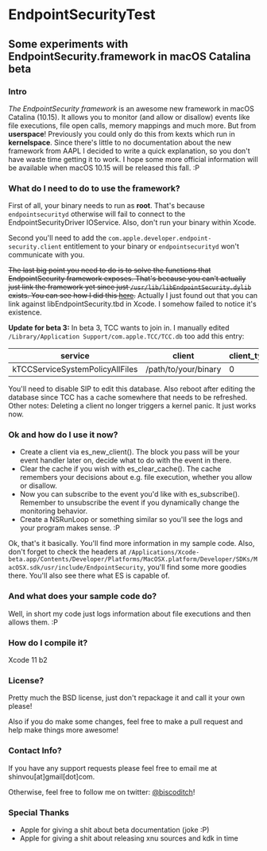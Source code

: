 
# EndpointSecurityTest
## Some experiments with EndpointSecurity.framework in macOS Catalina beta

### Intro
*The EndpointSecurity framework* is an awesome new framework in macOS Catalina (10.15). It allows you to monitor (and allow or disallow) events like file executions, file open calls, memory mappings and much more. But from **userspace**! Previously you could only do this from kexts which run in **kernelspace**. Since there's little to no documentation about the new framework from AAPL I decided to write a quick explanation, so you don't have waste time getting it to work. I hope some more official information will be available when macOS 10.15 will be released this fall. :P

### What do I need to do to use the framework?
First of all, your binary needs to run as **root**. That's because `endpointsecurityd` otherwise will fail to connect to the EndpointSecurityDriver IOService. Also, don't run your binary within Xcode. 

Second you'll need to add the `com.apple.developer.endpoint-security.client` entitlement to your binary or `endpointsecurityd` won't communicate with you.

~~The last big point you need to do is to solve the functions that EndpointSecurity framework exposes. That's because you can't actually just link the framework yet since just `/usr/lib/libEndpointSecurity.dylib` exists. You can see how I did this [here](https://github.com/shinvou/EndpointSecurityTest/blob/0574edfd30cfa6fdf5e2686ba14fefa7aca7c19b/EndpointSecurityTest/main.m#L14-L58).~~
Actually I just found out that you can link against libEndpointSecurity.tbd in Xcode. I somehow failed to notice it's existence.

**Update for beta 3:**
In beta 3, TCC wants to join in. I manually edited `/Library/Application Support/com.apple.TCC/TCC.db` too add this entry:

service | client | client_type | allowed | prompt_count | csreq | policy_id | indirect_object_identifier_type | indirect_object_code_identity | flags | last_modified
--- | --- | --- | --- | --- | --- | --- | --- | --- | --- | ---
kTCCServiceSystemPolicyAllFiles | /path/to/your/binary | 0 | 1 | 1 | NULL | NULL | NULL | UNUSED | 0 | 1562161810

You'll need to disable SIP to edit this database. Also reboot after editing the database since TCC has a cache somewhere that needs to be refreshed.
Other notes: Deleting a client no longer triggers a kernel panic. It just works now.

### Ok and how do I use it now?
- Create a client via es_new_client(). The block you pass will be your event handler later on, decide what to do with the event in there.
- Clear the cache if you wish with es_clear_cache(). The cache remembers your decisions about e.g. file execution, whether you allow or disallow.
- Now you can subscribe to the event you'd like with es_subscribe(). Remember to unsubscribe the event if you dynamically change the monitoring behavior.
- Create a NSRunLoop or something similar so you'll see the logs and your program makes sense. :P

Ok, that's it basically. You'll find more information in my sample code. Also, don't forget to check the headers at `/Applications/Xcode-beta.app/Contents/Developer/Platforms/MacOSX.platform/Developer/SDKs/MacOSX.sdk/usr/include/EndpointSecurity`, you'll find some more goodies there. You'll also see there what ES is capable of.

### And what does your sample code do?
Well, in short my code just logs information about file executions and then allows them. :P

### How do I compile it?
Xcode 11 b2

### License?
Pretty much the BSD license, just don't repackage it and call it your own please!

Also if you do make some changes, feel free to make a pull request and help make things more awesome!

### Contact Info?
If you have any support requests please feel free to email me at shinvou[at]gmail[dot]com.

Otherwise, feel free to follow me on twitter: [@biscoditch](https:///www.twitter.com/biscoditch)!

### Special Thanks
- Apple for giving a shit about beta documentation (joke :P)
- Apple for giving a shit about releasing xnu sources and kdk in time

